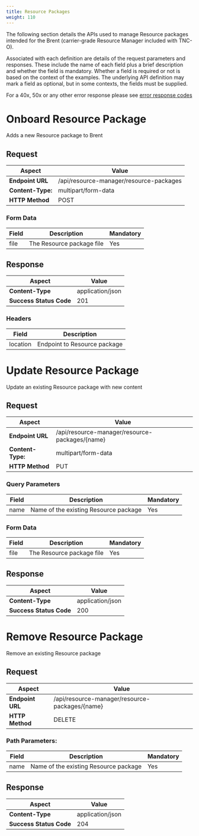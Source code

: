 ```yaml
---
title: Resource Packages
weight: 110
---
```


The following section details the APIs used to manage Resource packages intended for the Brent (carrier-grade Resource Manager included with TNC-O).

Associated with each definition are details of the request parameters and responses. These include the name of each field plus a brief description and whether the field is mandatory. Whether a field is required or not is based on the context of the examples. The underlying API definition may mark a field as optional, but in some contexts, the fields must be supplied.

For a 40x, 50x or any other error response please see [error response codes](/reference/lm-api/interface-architecture/#possible-http-error-response-codes)

# Onboard Resource Package

Adds a new Resource package to Brent

## Request

| **Aspect**         | **Value**                |
| ------------------ | ------------------------ |
| **Endpoint URL** | /api/resource-manager/resource-packages |
| **Content-Type:**  | multipart/form-data        |
| **HTTP Method**  | POST                     |

### Form Data

| **Field**                        | **Description**                                              | **Mandatory** |
| -------------------------------- | ------------------------------------------------------------ | ------------- |
| file                               | The Resource package file | Yes           |

## Response 

| **Aspect**          | **Value** |
| ------------------- | --------- |
| **Content-Type** | application/json  |
| **Success Status Code** | 201 |

### Headers

| **Field**                        | **Description**                                              |
| -------------------------------- | ------------------------------------------------------------ | 
| location                         | Endpoint to Resource package |

# Update Resource Package

Update an existing Resource package with new content

## Request

| **Aspect**         | **Value**                |
| ------------------ | ------------------------ |
| **Endpoint URL** | /api/resource-manager/resource-packages/{name} |
| **Content-Type:**  | multipart/form-data        |
| **HTTP Method**  | PUT                     |

### Query Parameters

| **Field**                        | **Description**                                              | **Mandatory** |
| -------------------------------- | ------------------------------------------------------------ | ------------- |
| name                               | Name of the existing Resource package | Yes           |

### Form Data

| **Field**                        | **Description**                                              | **Mandatory** |
| -------------------------------- | ------------------------------------------------------------ | ------------- |
| file                               | The Resource package file | Yes           |

## Response 

| **Aspect**          | **Value** |
| ------------------- | --------- |
| **Content-Type** | application/json  |
| **Success Status Code** | 200 |

# Remove Resource Package

Remove an existing Resource package

## Request

| **Aspect**         | **Value**                |
| ------------------ | ------------------------ |
| **Endpoint URL** | /api/resource-manager/resource-packages/{name} |
| **HTTP Method**  | DELETE                     |

### Path Parameters:

| **Field**                        | **Description**                                              | **Mandatory** |
| -------------------------------- | ------------------------------------------------------------ | ------------- |
| name                               | Name of the existing Resource package | Yes           |

## Response 

| **Aspect**          | **Value** |
| ------------------- | --------- |
| **Content-Type** | application/json  |
| **Success Status Code** | 204 |
